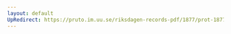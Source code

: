 ```yaml
---
layout: default
UpRedirect: https://pruto.im.uu.se/riksdagen-records-pdf/1877/prot-1877--ak--057/prot-1877--ak--057_037.pdf
---
```

